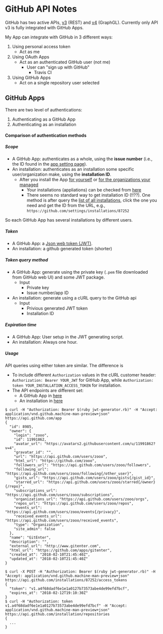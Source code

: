 # GitHub API Notes

GitHub has two active APIs, [v3](https://developer.github.com/v3/) (REST) and [v4](https://developer.github.com/) (GraphGL). Currently only API v3 is fully integrated with GitHub Apps.

My App can integrate with GitHub in 3 different ways:

1. Using personal access token
    + Act as me
1. Using OAuth Apps
    + Act as an authenticated GitHub user (not me)
        + User can "sign up with GitHub"
            + Travis CI
1. Using GitHub Apps
    + Act on a single repository user selected

## GitHub Apps

There are two level of authentications:

1. Authenticating as a GitHub App
2. Authenticating as an installation

#### Comparison of authentication methods

##### Scope

+ A GitHub App: authenticates as a whole, using the **issue number** (i.e., the ID found in the [app setting page](https://github.com/organizations/zooo/settings/apps/gitenter)).
+ An installation: authenticates as an installation some specific user/organization make, using the **installation ID**.
    + After you install the App [for yourself](https://github.com/apps/gitenter) or [for the organizations your managed](https://github.com/organizations/zooo/settings/apps/gitenter/installations)
        + Your installations (appliations) can be checked from [here](https://github.com/settings/installations)
        + There seems no standard way to get installation ID (!!??). One method is after query the [list of all installations]((https://github.com/settings/installations)), click the one you need and get the ID from the URL, e.g., `https://github.com/settings/installations/87252`

So each GitHub App has several installations by different users.

##### Token

+ A GitHub App: a [Json web token (JWT)](https://jwt.io/introduction/).
+ An installation: a github generated token (shorter)

##### Token query method

+ A GitHub App: generate using the private key (`.pem` file downloaded from GitHub web UI) and some JWT package.
    + Input
        + Private key
        + Issue number/app ID
+ An installation: generate using a cURL query to the GitHub api
    + Input
        + Privious generated JWT token
        + Installation ID

##### Expiration time

+ A GitHub App: User setup in the JWT generating script.
+ An installation: Always one hour.

##### Usage

API queries using either token are similar. The difference is

+ To include different `Authorization` values in the cURL customer header: `Authorization: Bearer YOUR_JWT` for GitHub App, while `Authorization: token YOUR_INSTALLATION_ACCESS_TOKEN` for installation.
+ The API endpoints are different set:
    + A GitHub App in [here](https://developer.github.com/v3/apps/available-endpoints/)
    + An installation in [here](https://developer.github.com/v3/apps/installations/)

```
$ curl -H "Authorization: Bearer $(ruby jwt-generator.rb)" -H "Accept: application/vnd.github.machine-man-preview+json" https://api.github.com/app
{
  "id": 8985,
  "owner": {
    "login": "zooo",
    "id": 11991862,
    "avatar_url": "https://avatars2.githubusercontent.com/u/11991862?v=4",
    "gravatar_id": "",
    "url": "https://api.github.com/users/zooo",
    "html_url": "https://github.com/zooo",
    "followers_url": "https://api.github.com/users/zooo/followers",
    "following_url": "https://api.github.com/users/zooo/following{/other_user}",
    "gists_url": "https://api.github.com/users/zooo/gists{/gist_id}",
    "starred_url": "https://api.github.com/users/zooo/starred{/owner}{/repo}",
    "subscriptions_url": "https://api.github.com/users/zooo/subscriptions",
    "organizations_url": "https://api.github.com/users/zooo/orgs",
    "repos_url": "https://api.github.com/users/zooo/repos",
    "events_url": "https://api.github.com/users/zooo/events{/privacy}",
    "received_events_url": "https://api.github.com/users/zooo/received_events",
    "type": "Organization",
    "site_admin": false
  },
  "name": "GitEnter",
  "description": "",
  "external_url": "http://www.gitenter.com",
  "html_url": "https://github.com/apps/gitenter",
  "created_at": "2018-02-10T21:45:40Z",
  "updated_at": "2018-02-10T21:45:40Z"
}
```

```
$ curl -X POST -H "Authorization: Bearer $(ruby jwt-generator.rb)" -H "Accept: application/vnd.github.machine-man-preview+json" https://api.github.com/installations/87252/access_tokens
{
  "token": "v1.a4f68dadf6e1e1a0127b73573abe4de99efd7bcf",
  "expires_at": "2018-02-12T19:10:30Z"
}
$ curl -H "Authorization: token v1.a4f68dadf6e1e1a0127b73573abe4de99efd7bcf" -H "Accept: application/vnd.github.machine-man-preview+json" https://api.github.com/installation/repositories
{
  ...
}
```
